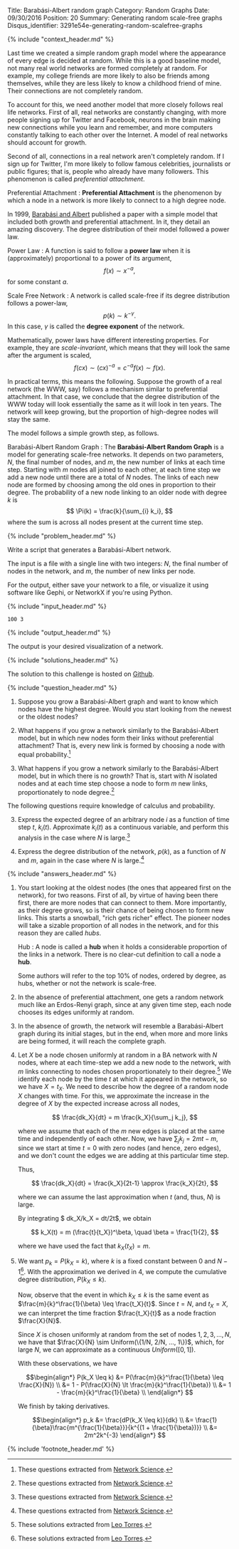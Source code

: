 Title: Barabási-Albert random graph
Category: Random Graphs
Date: 09/30/2016
Position: 20
Summary: Generating random scale-free graphs
Disqus_identifier: 3291e54e-generating-random-scalefree-graphs


{% include "context_header.md" %}


Last time we created a simple random graph model where the appearance of
every edge is decided at random.  While this is a good baseline model, not
many real world networks are formed completely at random.  For example, my
college friends are more likely to also be friends among themselves, while
they are less likely to know a childhood friend of mine.  Their connections
are not completely random.

To account for this, we need another model that more closely follows real
life networks.  First of all, real networks are constantly changing, with
more people signing up for Twitter and Facebook, neurons in the brain
making new connections while you learn and remember, and more computers
constantly talking to each other over the Internet.  A model of real
networks should account for growth.

Second of all, connections in a real network aren't completely random.  If
I sign up for Twitter, I'm more likely to follow famous celebrities,
journalists or public figures; that is, people who already have many
followers.  This phenomenon is called *preferential attachment*.

Preferential Attachment
: **Preferential Attachment** is the phenomenon by which a node in a
network is more likely to connect to a high degree node.

In 1999,
[Barabási and Albert](http://science.sciencemag.org/content/286/5439/509)
published a paper with a simple model that included both growth and
preferential attachment.  In it, they detail an amazing discovery.  The
degree distribution of their model followed a power law.

Power Law
: A function is said to follow a **power law** when it is (approximately)
proportional to a power of its argument,
$$ f(x) \sim x^{-a}, $$
for some constant $a$.

Scale Free Network
: A network is called scale-free if its degree distribution follows a
power-law,
$$ p(k) \sim k^{-\gamma}. $$
In this case, $\gamma$ is called the **degree exponent** of the network.

Mathematically, power laws have different interesting properties.  For
example, they are *scale-invariant*, which means that they will look the
same after the argument is scaled,
$$ f(cx) \sim (cx)^{-a} = c^{-a}f(x) \sim f(x). $$

In practical terms, this means the following.  Suppose the growth of a real
network (the WWW, say) follows a mechanism similar to preferential
attachment.  In that case, we conclude that the degree distribution of the
WWW today will look essentially the same as it will look in ten years.  The
network will keep growing, but the proportion of high-degree nodes will
stay the same.

The model follows a simple growth step, as follows.

Barabási-Albert Random Graph
: The **Barabási-Albert Random Graph** is a model for generating scale-free
networks.  It depends on two parameters, $N$, the final number of nodes,
and $m$, the new number of links at each time step.  Starting with $m$
nodes all joined to each other, at each time step we add a new node until
there are a total of $N$ nodes.  The links of each new node are formed by
choosing among the old ones in proportion to their degree.  The probability
of a new node linking to an older node with degree $k$ is
$$ \Pi(k) = \frac{k}{\sum_{i} k_i}, $$
where the sum is across all nodes present at the current time step.


{% include "problem_header.md" %}


Write a script that generates a Barabási-Albert network.

The input is a file with a single line with two integers: $N$, the final
number of nodes in the network, and $m$, the number of new links per node.

For the output, either save your network to a file, or visualize it using
software like Gephi, or NetworkX if you're using Python.


{% include "input_header.md" %}

```
100 3
```

{% include "output_header.md" %}

The output is your desired visualization of a network.


{% include "solutions_header.md" %}


The solution to this challenge is hosted on
[Github](https://github.com/leotrs/erdos/blob/master/solutions/random/barabasi.py).


{% include "question_header.md" %}


1. Suppose you grow a Barabási-Albert graph and want to know which nodes
   have the highest degree.  Would you start looking from the newest or the
   oldest nodes?

2. What happens if you grow a network similarly to the Barabási-Albert
   model, but in which new nodes form their links without preferential
   attachment?  That is, every new link is formed by choosing a node with
   equal probability.[^1]

3. What happens if you grow a network similarly to the Barabási-Albert
   model, but in which there is no growth?  That is, start with $N$
   isolated nodes and at each time step choose a node to form $m$ new
   links, proportionately to node degree.[^1]

The following questions require knowledge of calculus and probability.

3. Express the expected degree of an arbitrary node $i$ as a function of
   time step $t$, $k_i(t)$.  Approximate $k_i(t)$ as a continuous variable,
   and perform this analysis in the case where $N$ is large.[^1]

4. Express the degree distribution of the network, $p(k)$, as a function of
   $N$ and $m$, again in the case where $N$ is large.[^1]


{% include "answers_header.md" %}


1. You start looking at the oldest nodes (the ones that appeared first on
   the network), for two reasons.  First of all, by virtue of having been
   there first, there are more nodes that can connect to them.  More
   importantly, as their degree grows, so is their chance of being chosen
   to form new links.  This starts a snowball, "rich gets richer" effect.
   The pioneer nodes will take a sizable proportion of all nodes in the
   network, and for this reason they are called *hubs*.

	Hub
	: A node is called a **hub** when it holds a considerable proportion of
    the links in a network.  There is no clear-cut definition to call a
    node a **hub**.

	Some authors will refer to the top 10% of nodes, ordered by degree, as
    hubs, whether or not the network is scale-free.

2. In the absence of preferential attachment, one gets a random network
   much like an Erdos-Renyi graph, since at any given time step, each node
   chooses its edges uniformly at random.

3. In the absence of growth, the network will resemble a Barabási-Albert
   graph during its initial stages, but in the end, when more and more
   links are being formed, it will reach the complete graph.

4. Let $X$ be a node chosen uniformly at random in a BA network with $N$
    nodes, where at each time-step we add a new node to the network, with
    $m$ links connecting to nodes chosen proportionately to their
    degree.[^2]  We identify each node by the time $t$ at which it appeared
    in the network, so we have $X=t_X$.  We need to describe how the degree
    of a random node $X$ changes with time.  For this, we approximate the
    increase in the degree of $X$ by the expected increase across all
    nodes,

    $$ \frac{dk_X}{dt} = m \frac{k_X}{\sum_j k_j}, $$

    where we assume that each of the $m$ new edges is placed at the same time
    and independently of each other.  Now, we have $\sum_j k_j = 2mt-m$, since
    we start at time $t=0$ with zero nodes (and hence, zero edges), and we
    don't count the edges we are adding at this particular time step.

    Thus,

    $$ \frac{dk_X}{dt} = \frac{k_X}{2t-1} \approx \frac{k_X}{2t}, $$

    where we can assume the last approximation when $t$ (and, thus, $N$) is
    large.

    By integrating $ dk_X/k_X = dt/2t$, we obtain

    $$ k_X(t) = m (\frac{t}{t_X})^\beta, \quad \beta = \frac{1}{2}, $$

    where we have used the fact that $k_X(t_X) = m$.

5. We want $p_k = P(k_X = k)$, where $k$ is a fixed constant between $0$
    and $N-1$[^2].  With the approximation we derived in $4$, we compute
    the cumulative degree distribution, $P(k_X \leq k)$.

    Now, observe that the event in which $k_X \leq k$ is the same event as
    $\frac{m}{k}^\frac{1}{\beta} \leq \frac{t_X}{t}$.  Since $t = N$, and
    $t_X=X$, we can interpret the time fraction $\frac{t_X}{t}$ as a node
    fraction $\frac{X}{N}$.

    Since $X$ is chosen uniformly at random from the set of nodes ${1, 2, 3,
    ..., N}$, we have that $\frac{X}{N} \sim Uniform(\{1/N, 2/N, ..., 1\})$,
    which, for large $N$, we can approximate as a continuous $Uniform([0, 1])$.

    With these observations, we have

    $$\begin{align*}
    P(k_X \leq k) &= P(\frac{m}{k}^\frac{1}{\beta} \leq \frac{X}{N}) \\
                &= 1 - P(\frac{X}{N} \lt \frac{m}{k}^\frac{1}{\beta}) \\
                &= 1 - \frac{m}{k}^\frac{1}{\beta} \\
    \end{align*}
    $$

    We finish by taking derivatives.

    $$\begin{align*}
    p_k &= \frac{dP(k_X \leq k)}{dk} \\
        &= \frac{1}{\beta}\frac{m^{\frac{1}{\beta}}}{k^{(1 + \frac{1}{\beta})}} \\
        &= 2m^2k^{-3}
    \end{align*}
    $$


{% include 'footnote_header.md' %}

[^1]: These questions extracted from
[Network Science](http://barabasi.com/book/network-science).

[^2]: These solutions extracted from
[Leo Torres](http://leotrs.com/blog/distribution.html).
